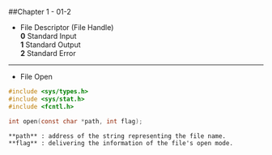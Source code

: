 ##Chapter 1 - 01-2

* File Descriptor (File Handle)  
	**0** Standard Input  
	**1** Standard Output  
	**2** Standard Error  
----
* File Open
```C
#include <sys/types.h>
#include <sys/stat.h>
#include <fcntl.h>

int open(const char *path, int flag);
```  
	**path** : address of the string representing the file name.
	**flag** : delivering the information of the file's open mode. 
